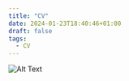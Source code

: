 ```yaml
---
title: "CV"
date: 2024-01-23T18:40:46+01:00
draft: false
tags:
  - CV
---
```



![Alt Text](/cv/CV_RAJON.png)
